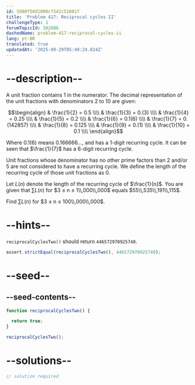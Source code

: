 ```yaml
---
id: 5900f50d1000cf542c51001f
title: 'Problem 417: Reciprocal cycles II'
challengeType: 1
forumTopicId: 302086
dashedName: problem-417-reciprocal-cycles-ii
lang: pt-BR
translated: true
updatedAt: '2025-09-29T05:49:24.824Z'
---
```


# --description--

A unit fraction contains 1 in the numerator. The decimal representation of the unit fractions with denominators 2 to 10 are given:

$$\begin{align}
  & \frac{1}{2}  = 0.5 \\\\
  & \frac{1}{3}  = 0.(3) \\\\
  & \frac{1}{4}  = 0.25 \\\\
  & \frac{1}{5}  = 0.2 \\\\
  & \frac{1}{6}  = 0.1(6) \\\\
  & \frac{1}{7}  = 0.(142857) \\\\
  & \frac{1}{8}  = 0.125 \\\\
  & \frac{1}{9}  = 0.(1) \\\\
  & \frac{1}{10} = 0.1 \\\\
\end{align}$$

Where $0.1(6)$ means $0.166666\ldots$, and has a 1-digit recurring cycle. It can be seen that $\frac{1}{7}$ has a 6-digit recurring cycle.

Unit fractions whose denominator has no other prime factors than 2 and/or 5 are not considered to have a recurring cycle. We define the length of the recurring cycle of those unit fractions as 0.

Let $L(n)$ denote the length of the recurring cycle of $\frac{1}{n}$. You are given that $\sum L(n)$ for $3 ≤ n ≤ 1\\,000\\,000$ equals $55\\,535\\,191\\,115$.

Find $\sum L(n)$ for $3 ≤ n ≤ 100\\,000\\,000$.

# --hints--

`reciprocalCyclesTwo()` should return `446572970925740`.

```js
assert.strictEqual(reciprocalCyclesTwo(), 446572970925740);
```

# --seed--

## --seed-contents--

```js
function reciprocalCyclesTwo() {

  return true;
}

reciprocalCyclesTwo();
```

# --solutions--

```js
// solution required
```
